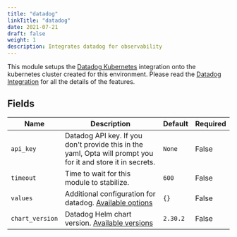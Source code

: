 ```yaml
---
title: "datadog"
linkTitle: "datadog"
date: 2021-07-21
draft: false
weight: 1
description: Integrates datadog for observability
---
```


This module setups the [Datadog Kubernetes](https://docs.datadoghq.com/agent/kubernetes/?tab=helm) integration onto
the kubernetes cluster created for this environment. Please read the [Datadog Integration](/features/observability/datadog) for all the
details of the features.

## Fields


| Name      | Description | Default | Required |
| ----------- | ----------- | ------- | -------- |
| `api_key` | Datadog API key. If you don't provide this in the yaml, Opta will prompt you for it and store it in secrets. | `None` | False |
| `timeout` | Time to wait for this module to stabilize. | `600` | False |
| `values` | Additional configuration for datadog. [Available options](https://github.com/DataDog/helm-charts/blob/master/charts/datadog/README.md#values) | `{}` | False |
| `chart_version` | Datadog Helm chart version. [Available versions](https://github.com/DataDog/helm-charts/releases) | `2.30.2` | False |